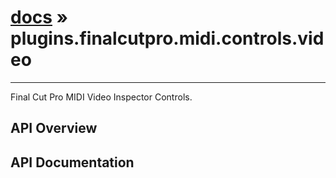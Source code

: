 # [docs](index.md) » plugins.finalcutpro.midi.controls.video
---

Final Cut Pro MIDI Video Inspector Controls.

## API Overview

## API Documentation

